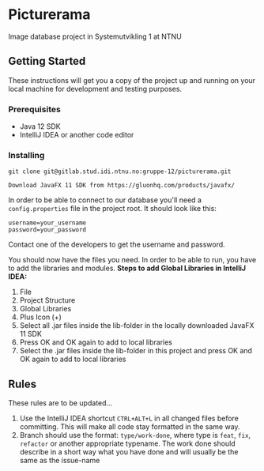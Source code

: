 # Picturerama

Image database project in Systemutvikling 1 at NTNU

## Getting Started

These instructions will get you a copy of the project up and running on your local machine for development and testing purposes.

### Prerequisites
- Java 12 SDK
- IntelliJ IDEA or another code editor

### Installing
```
git clone git@gitlab.stud.idi.ntnu.no:gruppe-12/picturerama.git
```
```
Download JavaFX 11 SDK from https://gluonhq.com/products/javafx/
```

In order to be able to connect to our database you'll need a ```config.properties``` file in the project root. It should look like this:
```
username=your_username
password=your_password
```
Contact one of the developers to get the username and password.

You should now have the files you need. In order to be able to run, you have to add the libraries and modules.
**Steps to add Global Libraries in IntelliJ IDEA:**
1. File
2. Project Structure
3. Global Libraries
4. Plus Icon (+)
5. Select all .jar files inside the lib-folder in the locally downloaded JavaFX 11 SDK
6. Press OK and OK again to add to local libraries
7. Select the .jar files inside the lib-folder in this project and press OK and OK again to add to local libraries

## Rules

These rules are to be updated...

1. Use the IntelliJ IDEA shortcut ```CTRL+ALT+L``` in all changed files before committing. This will make all code stay formatted in the same way.
2. Branch should use the format: ```type/work-done```, where type is ```feat```, ```fix```, ```refactor``` or another appropriate typename. The work done should describe in a short way what you have done and will usually be the same as the issue-name
